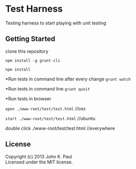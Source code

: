 # Test Harness

Testing harness to start playing with unit testing

## Getting Started
clone this repository

```npm install -g grunt-cli```

```npm install```

*Run tests in command line after every change
`grunt watch`

*Run tests in command line 
`grunt qunit`

*Run tests in browser

`open ./www-root/test/test.html` //osx

`start ./www-root/test/test.html` //ubuntu

double click ./www-root/test/test.html //everywhere

## License
Copyright (c) 2013 John K. Paul  
Licensed under the MIT license.
